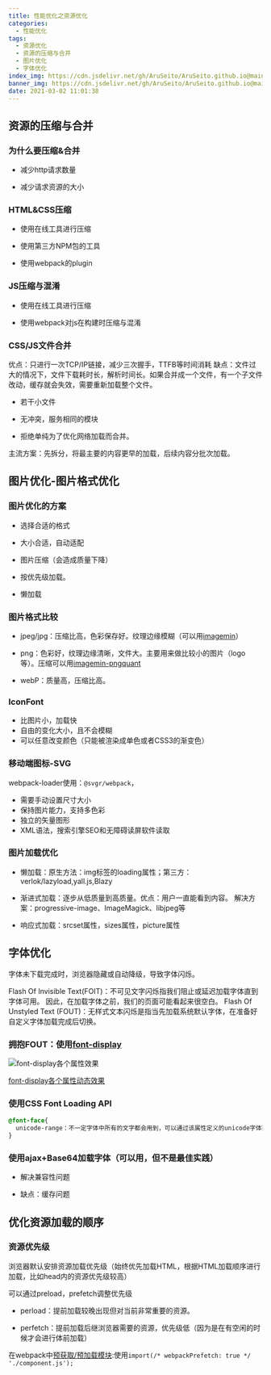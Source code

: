 ```yaml
---
title: 性能优化之资源优化
categories:
  - 性能优化
tags:
  - 资源优化
  - 资源的压缩与合并
  - 图片优化
  - 字体优化
index_img: https://cdn.jsdelivr.net/gh/AruSeito/AruSeito.github.io@main/source/img/banner/bg7.jpg
banner_img: https://cdn.jsdelivr.net/gh/AruSeito/AruSeito.github.io@main/source/img/banner/bg7.jpg
date: 2021-03-02 11:01:38
---
```


## 资源的压缩与合并

### 为什么要压缩&合并

- 减少http请求数量

- 减少请求资源的大小

### HTML&CSS压缩

- 使用在线工具进行压缩

- 使用第三方NPM包的工具

- 使用webpack的plugin

### JS压缩与混淆

- 使用在线工具进行压缩

- 使用webpack对js在构建时压缩与混淆

### CSS/JS文件合并

优点：只进行一次TCP/IP链接，减少三次握手，TTFB等时间消耗
缺点：文件过大的情况下，文件下载耗时长，解析时间长。如果合并成一个文件，有一个子文件改动，缓存就会失效，需要重新加载整个文件。

- 若干小文件

- 无冲突，服务相同的模块

- 拒绝单纯为了优化网络加载而合并。

主流方案：先拆分，将最主要的内容更早的加载，后续内容分批次加载。

## 图片优化-图片格式优化

### 图片优化的方案

- 选择合适的格式

- 大小合适，自动适配

- 图片压缩（会造成质量下降）

- 按优先级加载。

- 懒加载

### 图片格式比较

- jpeg/jpg：压缩比高，色彩保存好。纹理边缘模糊（可以用[imagemin](https://github.com/imagemin/imagemin)）

- png：色彩好，纹理边缘清晰，文件大。主要用来做比较小的图片（logo等）。压缩可以用[imagemin-pngquant](https://github.com/imagemin/imagemin-pngquant)

- webP：质量高，压缩比高。

### IconFont

- 比图片小，加载快
- 自由的变化大小，且不会模糊
- 可以任意改变颜色（只能被渲染成单色或者CSS3的渐变色）

### 移动端图标-SVG

webpack-loader使用：`@svgr/webpack`，

- 需要手动设置尺寸大小
- 保持图片能力，支持多色彩
- 独立的矢量图形
- XML语法，搜索引擎SEO和无障碍读屏软件读取

### 图片加载优化

- 懒加载：原生方法：img标签的loading属性；第三方：verlok/lazyload,yall.js,Blazy

- 渐进式加载：逐步从低质量到高质量。优点：用户一直能看到内容。 解决方案：progressive-image、ImageMagick、libjpeg等

- 响应式加载：srcset属性，sizes属性，picture属性

## 字体优化

字体未下载完成时，浏览器隐藏或自动降级，导致字体闪烁。

Flash Of Invisible Text(FOIT)：不可见文字闪烁指我们阻止或延迟加载字体直到字体可用。 因此，在加载字体之前，我们的页面可能看起来很空白。
Flash Of Unstyled Text (FOUT)：无样式文本闪烁是指当先加载系统默认字体，在准备好自定义字体加载完成后切换。

### 拥抱FOUT：使用[font-display](https://developer.mozilla.org/zh-CN/docs/Web/CSS/@font-face/font-display)

![font-display各个属性效果](https://cdn.jsdelivr.net/gh/AruSeito/AruSeito.github.io@main/source/img/font-display.png)

[font-display各个属性动态效果](https://font-display.glitch.me/)

### 使用CSS Font Loading API

```CSS
@font-face{
  unicode-range：不一定字体中所有的文字都会用到，可以通过该属性定义的unicode字体范围
}
```

### 使用ajax+Base64加载字体（可以用，但不是最佳实践）

- 解决兼容性问题

- 缺点：缓存问题

## 优化资源加载的顺序

### 资源优先级

浏览器默认安排资源加载优先级（始终优先加载HTML，根据HTML加载顺序进行加载，比如head内的资源优先级较高）

可以通过preload，prefetch调整优先级

- perload：提前加载较晚出现但对当前非常重要的资源。

- perfetch：提前加载后继浏览器需要的资源，优先级低（因为是在有空闲的时候才会进行体前加载）

在webpack中[预获取/预加载模块](https://webpack.docschina.org/guides/code-splitting/#prefetchingpreloading-modules):使用`import(/* webpackPrefetch: true */ './component.js');`